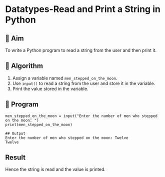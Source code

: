 # Datatypes-Read and Print a String in Python

## 🎯 Aim
To write a Python program to read a string from the user and then print it.

## 🧠 Algorithm
1. Assign a variable named `men_stepped_on_the_moon`.
2. Use `input()` to read a string from the user and store it in the variable.
3. Print the value stored in the variable.

## 🧾 Program
```
men_stepped_on_the_moon = input("Enter the number of men who stepped on the moon: ")
print(men_stepped_on_the_moon)

## Output
Enter the number of men who stepped on the moon: Twelve
Twelve
```
## Result
Hence the string is read and the value is printed.
